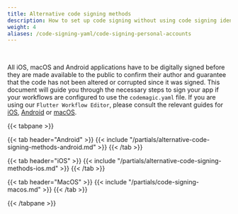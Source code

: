 ```yaml
---
title: Alternative code signing methods
description: How to set up code signing without using code signing identities
weight: 4
aliases: /code-signing-yaml/code-signing-personal-accounts
---
```

<br>


All iOS, macOS and Android applications have to be digitally signed before they are made available to the public to confirm their author and guarantee that the code has not been altered or corrupted since it was signed. This document will guide you through the necessary steps to sign your app if your workflows are configured to use the `codemagic.yaml` file. If you are using our `Flutter Workflow Editor`, please consult the relevant guides for [iOS](../flutter-code-signing/ios-code-signing), [Android](../flutter-code-signing/ios-code-signing) or [macOS](../flutter-code-signing/macos-code-signing).



{{< tabpane >}}

{{< tab header="Android" >}}
{{< include "/partials/alternative-code-signing-methods-android.md" >}}
{{< /tab >}}

{{< tab header="iOS" >}}
{{< include "/partials/alternative-code-signing-methods-ios.md" >}}
{{< /tab >}}

{{< tab header="MacOS" >}}
{{< include "/partials/code-signing-macos.md" >}}
{{< /tab >}}

{{< /tabpane >}}

